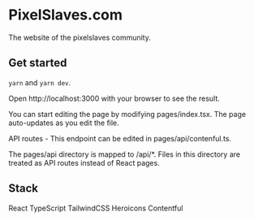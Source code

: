 # PixelSlaves.com

The website of the pixelslaves community.

## Get started
`yarn` and `yarn dev`.

Open http://localhost:3000 with your browser to see the result.

You can start editing the page by modifying pages/index.tsx. The page auto-updates as you edit the file.

API routes - This endpoint can be edited in pages/api/contenful.ts.

The pages/api directory is mapped to /api/*. Files in this directory are treated as API routes instead of React pages.

## Stack

React
TypeScript
TailwindCSS
Heroicons
Contentful